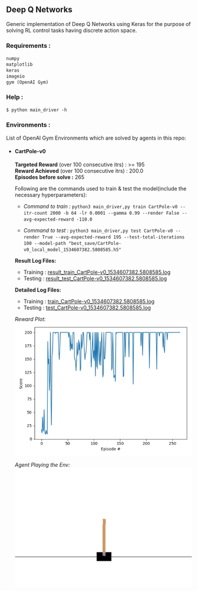 ## Deep Q Networks

Generic implementation of Deep Q Networks using Keras for the purpose of solving RL control tasks having discrete action space.

### Requirements :
```
numpy
matplotlib
keras
imageio
gym (OpenAI Gym)
```

### Help :
```
$ python main_driver -h
```

### Environments :
List of OpenAI Gym Environments which are solved by agents in this repo: 
- #### CartPole-v0
    **Targeted Reward** (over 100 consecutive itrs) : >= 195 <br>
    **Reward Achieved** (over 100 consecutive itrs) : 200.0 <br>
    **Episodes before solve :**  265<br>
    
    Following are the commands used to train & test the model(include the necessary hyperparameters):
    - *Command to train :* ```python3 main_driver,py train CartPole-v0 --itr-count 2000 -b 64 -lr 0.0001 --gamma 0.99 --render False --avg-expected-reward -110.0```
    
    - *Command to test :* ```python3 main_driver,py test CartPole-v0 --render True --avg-expected-reward 195 --test-total-iterations 100 --model-path "best_save/CartPole-v0_local_model_1534607382.5808585.h5"```
    
    **Result Log Files:**
    - Training : [result_train_CartPole-v0_1534607382.5808585.log](results/result_train_CartPole-v0_1534607382.5808585.log)
    - Testing : [result_test_CartPole-v0_1534607382.5808585.log](results/result_test_CartPole-v0_1534607382.5808585.log)
    
    **Detailed Log Files:**
    - Training : [train_CartPole-v0_1534607382.5808585.log](logs/train_CartPole-v0_1534607382.5808585.log)
    - Testing : [test_CartPole-v0_1534607382.5808585.log](logs/test_CartPole-v0_1534607382.5808585.log)
    
    *Reward Plot:*
    ![Reward Plot](results/reward_plot/reward_plot_CartPole-v0_1534607382.5808585.jpeg "Reward Plot")
    
    *Agent Playing the Env:*
    ![Reward Plot](results/agent_play/agentplay_CartPole-v0_1534607382.5808585.gif "Agent Playing in the environment.")